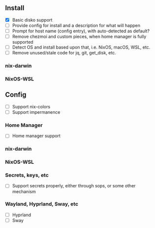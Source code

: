 ## Install

-  [x] Basic disko support
-  [ ] Provide config for install and a description for what will happen
-  [ ] Prompt for host name (config entry), with auto-detected as default?
-  [ ] Remove chezmoi and custom pieces, when home manager is fully supported
-  [ ] Detect OS and install based upon that, i.e. NixOS, macOS, WSL, etc.
-  [ ] Remove unused/stale code for jq, git, get_disk, etc.

### nix-darwin

### NixOS-WSL

## Config

-  [ ] Support nix-colors
-  [ ] Support impermanence

### Home Manager

-  [ ] Home manager support

### nix-darwin

### NixOS-WSL

### Secrets, keys, etc

-  [ ] Support secrets properly, either through sops, or some other mechanism

### Wayland, Hyprland, Sway, etc

-  [ ] Hyprland
-  [ ] Sway
